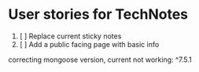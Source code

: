 # User stories for TechNotes

1. [ ] Replace current sticky notes
2. [ ] Add a public facing page with basic info



correcting mongoose version, current not working: ^7.5.1